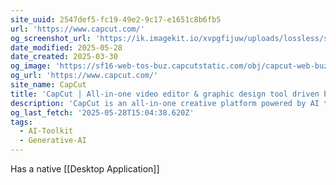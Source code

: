 ```yaml
---
site_uuid: 2547def5-fc19-49e2-9c17-e1651c8b6fb5
url: 'https://www.capcut.com/'
og_screenshot_url: 'https://ik.imagekit.io/xvpgfijuw/uploads/lossless/screenshots/20250528_CapCut_og_screenshot.jpeg'
date_modified: 2025-05-28
date_created: 2025-03-30
og_image: 'https://sf16-web-tos-buz.capcutstatic.com/obj/capcut-web-buz-sg/ies/lvweb_os_monorepo/platformSSR/3f7c59f36d529f90-1200.png'
og_url: 'https://www.capcut.com/'
site_name: CapCut
title: 'CapCut | All-in-one video editor & graphic design tool driven by AI'
description: 'CapCut is an all-in-one creative platform powered by AI that enables video editing and image design on browsers, Windows, Mac, Android, and iOS.'
og_last_fetch: '2025-05-28T15:04:38.620Z'
tags:
  - AI-Toolkit
  - Generative-AI
---
```


Has a native [[Desktop Application]]